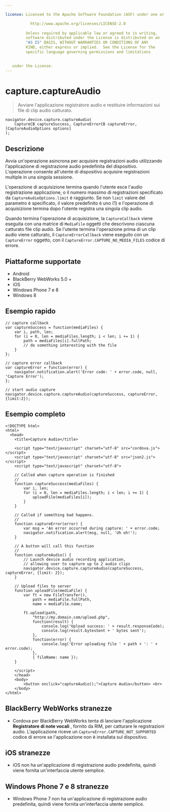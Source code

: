 ```yaml
---

license: Licensed to the Apache Software Foundation (ASF) under one or more contributor license agreements. See the NOTICE file distributed with this work for additional information regarding copyright ownership. The ASF licenses this file to you under the Apache License, Version 2.0 (the "License"); you may not use this file except in compliance with the License. You may obtain a copy of the License at

           http://www.apache.org/licenses/LICENSE-2.0
    
         Unless required by applicable law or agreed to in writing,
         software distributed under the License is distributed on an
         "AS IS" BASIS, WITHOUT WARRANTIES OR CONDITIONS OF ANY
         KIND, either express or implied.  See the License for the
         specific language governing permissions and limitations
    

   under the License.
---
```


# capture.captureAudio

> Avviare l'applicazione registratore audio e restituire informazioni sui file di clip audio catturato.

    navigator.device.capture.captureAudio(
        CaptureCB captureSuccess, CaptureErrorCB captureError,  [CaptureAudioOptions options]
    );
    

## Descrizione

Avvia un'operazione asincrona per acquisire registrazioni audio utilizzando l'applicazione di registrazione audio predefinita del dispositivo. L'operazione consente all'utente di dispositivo acquisire registrazioni multiple in una singola sessione.

L'operazione di acquisizione termina quando l'utente esce l'audio registrazione applicazione, o il numero massimo di registrazioni specificato da `CaptureAudioOptions.limit` è raggiunto. Se non `limit` valore del parametro è specificato, il valore predefinito è uno (1) e l'operazione di acquisizione termina dopo l'utente registra una singola clip audio.

Quando termina l'operazione di acquisizione, la `CaptureCallback` viene eseguita con una matrice di `MediaFile` oggetti che descrivono ciascuna catturato file clip audio. Se l'utente termina l'operazione prima di un clip audio viene catturato, il `CaptureErrorCallback` viene eseguito con un `CaptureError` oggetto, con il `CaptureError.CAPTURE_NO_MEDIA_FILES` codice di errore.

## Piattaforme supportate

*   Android
*   BlackBerry WebWorks 5.0 +
*   iOS
*   Windows Phone 7 e 8
*   Windows 8

## Esempio rapido

    // capture callback
    var captureSuccess = function(mediaFiles) {
        var i, path, len;
        for (i = 0, len = mediaFiles.length; i < len; i += 1) {
            path = mediaFiles[i].fullPath;
            // do something interesting with the file
        }
    };
    
    // capture error callback
    var captureError = function(error) {
        navigator.notification.alert('Error code: ' + error.code, null, 'Capture Error');
    };
    
    // start audio capture
    navigator.device.capture.captureAudio(captureSuccess, captureError, {limit:2});
    

## Esempio completo

    <!DOCTYPE html>
    <html>
      <head>
        <title>Capture Audio</title>
    
        <script type="text/javascript" charset="utf-8" src="cordova.js"></script>
        <script type="text/javascript" charset="utf-8" src="json2.js"></script>
        <script type="text/javascript" charset="utf-8">
    
        // Called when capture operation is finished
        //
        function captureSuccess(mediaFiles) {
            var i, len;
            for (i = 0, len = mediaFiles.length; i < len; i += 1) {
                uploadFile(mediaFiles[i]);
            }
        }
    
        // Called if something bad happens.
        //
        function captureError(error) {
            var msg = 'An error occurred during capture: ' + error.code;
            navigator.notification.alert(msg, null, 'Uh oh!');
        }
    
        // A button will call this function
        //
        function captureAudio() {
            // Launch device audio recording application,
            // allowing user to capture up to 2 audio clips
            navigator.device.capture.captureAudio(captureSuccess, captureError, {limit: 2});
        }
    
        // Upload files to server
        function uploadFile(mediaFile) {
            var ft = new FileTransfer(),
                path = mediaFile.fullPath,
                name = mediaFile.name;
    
            ft.upload(path,
                "http://my.domain.com/upload.php",
                function(result) {
                    console.log('Upload success: ' + result.responseCode);
                    console.log(result.bytesSent + ' bytes sent');
                },
                function(error) {
                    console.log('Error uploading file ' + path + ': ' + error.code);
                },
                { fileName: name });
        }
    
        </script>
        </head>
        <body>
            <button onclick="captureAudio();">Capture Audio</button> <br>
        </body>
    </html>
    

## BlackBerry WebWorks stranezze

*   Cordova per BlackBerry WebWorks tenta di lanciare l'applicazione **Registratore di note vocali** , fornito da RIM, per catturare le registrazioni audio. L'applicazione riceve un `CaptureError.CAPTURE_NOT_SUPPORTED` codice di errore se l'applicazione non è installata sul dispositivo.

## iOS stranezze

*   iOS non ha un'applicazione di registrazione audio predefinita, quindi viene fornita un'interfaccia utente semplice.

## Windows Phone 7 e 8 stranezze

*   Windows Phone 7 non ha un'applicazione di registrazione audio predefinita, quindi viene fornita un'interfaccia utente semplice.